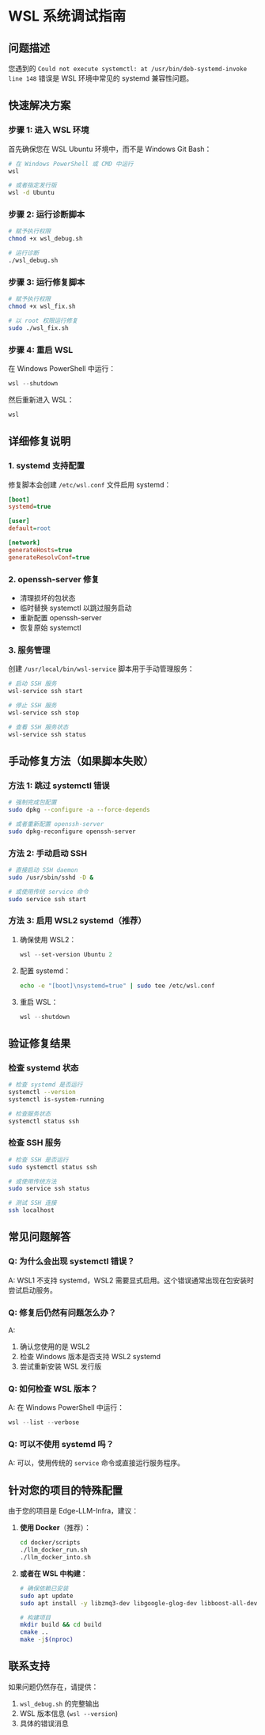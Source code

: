 # WSL 系统调试指南

## 问题描述
您遇到的 `Could not execute systemctl: at /usr/bin/deb-systemd-invoke line 148` 错误是 WSL 环境中常见的 systemd 兼容性问题。

## 快速解决方案

### 步骤 1: 进入 WSL 环境
首先确保您在 WSL Ubuntu 环境中，而不是 Windows Git Bash：

```bash
# 在 Windows PowerShell 或 CMD 中运行
wsl

# 或者指定发行版
wsl -d Ubuntu
```

### 步骤 2: 运行诊断脚本
```bash
# 赋予执行权限
chmod +x wsl_debug.sh

# 运行诊断
./wsl_debug.sh
```

### 步骤 3: 运行修复脚本
```bash
# 赋予执行权限
chmod +x wsl_fix.sh

# 以 root 权限运行修复
sudo ./wsl_fix.sh
```

### 步骤 4: 重启 WSL
在 Windows PowerShell 中运行：
```powershell
wsl --shutdown
```

然后重新进入 WSL：
```powershell
wsl
```

## 详细修复说明

### 1. systemd 支持配置
修复脚本会创建 `/etc/wsl.conf` 文件启用 systemd：
```ini
[boot]
systemd=true

[user]
default=root

[network]
generateHosts=true
generateResolvConf=true
```

### 2. openssh-server 修复
- 清理损坏的包状态
- 临时替换 systemctl 以跳过服务启动
- 重新配置 openssh-server
- 恢复原始 systemctl

### 3. 服务管理
创建 `/usr/local/bin/wsl-service` 脚本用于手动管理服务：
```bash
# 启动 SSH 服务
wsl-service ssh start

# 停止 SSH 服务
wsl-service ssh stop

# 查看 SSH 服务状态
wsl-service ssh status
```

## 手动修复方法（如果脚本失败）

### 方法 1: 跳过 systemctl 错误
```bash
# 强制完成包配置
sudo dpkg --configure -a --force-depends

# 或者重新配置 openssh-server
sudo dpkg-reconfigure openssh-server
```

### 方法 2: 手动启动 SSH
```bash
# 直接启动 SSH daemon
sudo /usr/sbin/sshd -D &

# 或使用传统 service 命令
sudo service ssh start
```

### 方法 3: 启用 WSL2 systemd（推荐）
1. 确保使用 WSL2：
   ```powershell
   wsl --set-version Ubuntu 2
   ```

2. 配置 systemd：
   ```bash
   echo -e "[boot]\nsystemd=true" | sudo tee /etc/wsl.conf
   ```

3. 重启 WSL：
   ```powershell
   wsl --shutdown
   ```

## 验证修复结果

### 检查 systemd 状态
```bash
# 检查 systemd 是否运行
systemctl --version
systemctl is-system-running

# 检查服务状态
systemctl status ssh
```

### 检查 SSH 服务
```bash
# 检查 SSH 是否运行
sudo systemctl status ssh

# 或使用传统方法
sudo service ssh status

# 测试 SSH 连接
ssh localhost
```

## 常见问题解答

### Q: 为什么会出现 systemctl 错误？
A: WSL1 不支持 systemd，WSL2 需要显式启用。这个错误通常出现在包安装时尝试启动服务。

### Q: 修复后仍然有问题怎么办？
A: 
1. 确认您使用的是 WSL2
2. 检查 Windows 版本是否支持 WSL2 systemd
3. 尝试重新安装 WSL 发行版

### Q: 如何检查 WSL 版本？
A: 在 Windows PowerShell 中运行：
```powershell
wsl --list --verbose
```

### Q: 可以不使用 systemd 吗？
A: 可以，使用传统的 `service` 命令或直接运行服务程序。

## 针对您的项目的特殊配置

由于您的项目是 Edge-LLM-Infra，建议：

1. **使用 Docker**（推荐）：
   ```bash
   cd docker/scripts
   ./llm_docker_run.sh
   ./llm_docker_into.sh
   ```

2. **或者在 WSL 中构建**：
   ```bash
   # 确保依赖已安装
   sudo apt update
   sudo apt install -y libzmq3-dev libgoogle-glog-dev libboost-all-dev

   # 构建项目
   mkdir build && cd build
   cmake ..
   make -j$(nproc)
   ```

## 联系支持
如果问题仍然存在，请提供：
1. `wsl_debug.sh` 的完整输出
2. WSL 版本信息 (`wsl --version`)
3. 具体的错误消息
